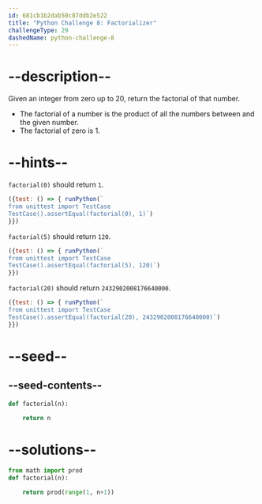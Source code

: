 ```yaml
---
id: 681cb1b2dab50c87ddb2e522
title: "Python Challenge 8: Factorializer"
challengeType: 29
dashedName: python-challenge-8
---
```


# --description--

Given an integer from zero up to 20, return the factorial of that number.

- The factorial of a number is the product of all the numbers between and the given number.
- The factorial of zero is 1.

# --hints--

`factorial(0)` should return `1`.

```js
({test: () => { runPython(`
from unittest import TestCase
TestCase().assertEqual(factorial(0), 1)`)
}})
```

`factorial(5)` should return `120`.

```js
({test: () => { runPython(`
from unittest import TestCase
TestCase().assertEqual(factorial(5), 120)`)
}})
```

`factorial(20)` should return `2432902008176640000`.

```js
({test: () => { runPython(`
from unittest import TestCase
TestCase().assertEqual(factorial(20), 2432902008176640000)`)
}})
```

# --seed--

## --seed-contents--

```py
def factorial(n):

    return n
```

# --solutions--

```py
from math import prod
def factorial(n):

    return prod(range(1, n+1))
```
